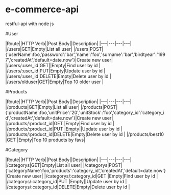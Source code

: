 # e-commerce-api
restful-api with node js 

#User

|Route||HTTP Verb||Post Body||Description|
|---|---|---|---|
|/users|GET|Empty|List all user|
|/users|POST|{'userName':foo,'password':'bar','name':'foo','surname':'bar','birdtyear':'1997','createdAt','default=date.now'}|Create new user|
|/users/:user_id|GET||Empty|Find user by id |
|/users/:user_id|PUT|Empty|Update user by id |
|/users/:user_id|DELETE|Empty|Delete user by id |
|/users/olduser|GET|Empty|Top 10 older user |

#Products

|Route||HTTP Verb||Post Body||Description|
|---|---|---|---|
|/products|GET|Empty|List all user|
|/products|POST|{'productName':foo,'unitPrice':'20','unitStock':'foo','category_id':'category_id','createdAt','default=date.now'}|Create new user|
|/products/:product_id|GET   |Empty|Find user by id        |
|/products/:product_id|PUT   |Empty||Update user by id     |
|/products/:product_id|DELETE|Empty|Delete user by id      |
|/products/best10     |GET   |Empty|Top 10 products by favs|


#Category

|Route||HTTP Verb||Post Body||Description|
|---|---|---|---|
|/categorys|GET|Empty|List all user|
|/categorys|POST|{'categoryName':foo,'products':'category_id','createdAt','default=date.now'}|Create new user|
|/categorys/:category_id|GET   |Empty|Find user by id        |
|/categorys/:category_id|PUT   |Empty||Update user by id     |
|/categorys/:category_id|DELETE|Empty|Delete user by id      |
 
